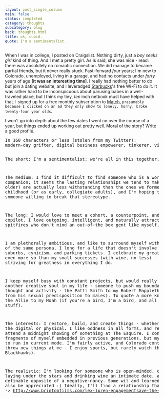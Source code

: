 ```yaml
---
layout: post_single_column
main: false
status: completed
category: thoughts
subcategory: blog
back: thoughts.html
title: ok, cupid.
quote: I'm a sentimentalist.
---
```


When I was in college, I posted on Craigslist. Nothing dirty, just a _boy seeks girl_ kind of thing. And I met a pretty girl. As is said, she was nice - read: there was absolutely no romantic connection. We did manage to became partial friends, but it never really stuck. Fast-forward _four_ years; I'm new to Colorado, unemployed, living in a garage, and had no contacts under _forty_ years of age **\[it was an interesting time\]**. I really had nothing better to do but join a dating website, and I leveradged [Starbucks](http://starbucks.com)'s free Wi-Fi to do it. It was rather hard to be inconspicuous about parusing babes in a well-traveled place, but I think my tiny, _ten_ inch netbook must have helped with that. I signed up for a free monthly subscription to [Match](http://match.com), `presumably because I clicked on an ad they only show to lonely, horny, broke twenty-four year olds`.

I won't go into depth about the few dates I went on over the course of a year, but things ended up working out pretty well. Moral of the story? Write a good profile.

<div class="snippet">
   <pre class="text">
In 160 characters or less (stolen from my Twitter):
modern-day grifter, digital business empowerer, tinkerer, vintage auto enthusiast, api masherer, android developer, and at my roots: a self-taught lifehacker.

The short: I'm a sentimentalist; we're all in this together.

The medium: I find it difficult to find someone who is a worthwhile companion; it seems the lasting relationships we tend to make (as we get older) are actually less withstanding than the ones we formed in childhood (or as early, collegiate adults), and I'm hoping to find someone willing to break that stereotype.

The long: I would love to meet a cohort, a counterpoint, and a copilot. I love outgoing, intelligent, and naturally attractive spitfires who don't mind an out-of-the box gent like myself.

I am plethorally ambitious, and like to surround myself with people of the same persona. I long for a life that doesn't involve plain-boxed suburbs, cynicism, and parking tickets. I celebrate my great failures even more so than my small successes (with wine, no-less) - always striving for greatness in everything I do.

I keep myself busy with constant projects, but would really enjoy another creative soul in my life - someone to push my boundaries in thought and activity - the Patti Smith to my Robert Mapplethorpe (aside from his sexual predisposition to males). To quote a more known simile, the Allie to my Noah (if you're a bird, I'm a bird, and all that gushy stuff).

The interests: I restore, build, and create things - whether it be the digital or physical. I like oddness in all forms, and really want to attend a midnight showing of something at The Esquire. I consider fragments of myself embedded in previous generations, but my mind seems to run in current mode. I'm fairly active, and Colorado continues to throw new things at me - I enjoy sports, but rarely watch them (save Blackhawks).

The realistic: I'm looking for someone who is open-minded, considers laying under the stars and drinking wine an intimate date, and is the definable opposite of a negative-nancy. Some wit and learnedness would also be appreciated :) Ideally, I'll find a relationship that rivals -> http://www.brintonfilms.com/lex-loren-engagementsave-the-date.
  </pre>
</div>